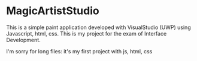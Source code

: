 # MagicArtistStudio
This is a simple paint application developed with VisualStudio (UWP) using Javascript, html, css. This is my project for the exam of Interface Development.

I'm sorry for long files: it's my first project with js, html, css
